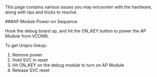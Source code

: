 This page contains various issues you may encounter with the hardware, along with tips and tricks to resolve.

###AP Module Power-on Sequence

Hook the debug board up, and hit the ON\_KEY button to power the AP
Module from VCONN.

To get Unipro linkup:

1.  Remove power
2.  Hold SVC in reset
3.  Hit ON\_KEY on the debug module to turn on AP Module
4.  Release SVC reset

